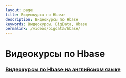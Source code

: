 ```yaml
---
layout: page
title: Видеокурсы по Hbase
description: Видеокурсы по Hbase
keywords: Видеокурсы, BigData, Hbase
permalink: /videos/bigdata/hbase/
---
```


# Видеокурсы по Hbase

### [Видеокурсы по Hbase на английском языке](/videos/bigdata/hbase/en/)
